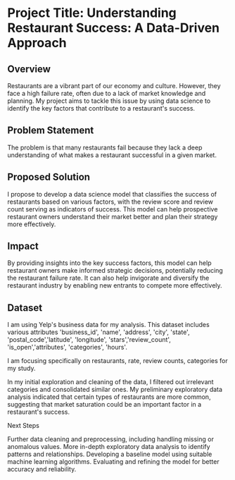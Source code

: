 # Project Title: Understanding Restaurant Success: A Data-Driven Approach

## Overview
Restaurants are a vibrant part of our economy and culture. However, they face a high failure rate, often due to a lack of market knowledge and planning. My project aims to tackle this issue by using data science to identify the key factors that contribute to a restaurant's success.

## Problem Statement
The problem is that many restaurants fail because they lack a deep understanding of what makes a restaurant successful in a given market.

## Proposed Solution
I propose to develop a data science model that classifies the success of restaurants based on various factors, with the review score and review count serving as indicators of success. This model can help prospective restaurant owners understand their market better and plan their strategy more effectively.

## Impact
By providing insights into the key success factors, this model can help restaurant owners make informed strategic decisions, potentially reducing the restaurant failure rate. It can also help invigorate and diversify the restaurant industry by enabling new entrants to compete more effectively.

## Dataset
I am using Yelp's business data for my analysis. This dataset includes various attributes 
'business_id', 'name', 'address', 'city', 'state', 'postal_code','latitude', 'longitude', 'stars','review_count', 'is_open','attributes', 'categories', 'hours'.

I am focusing specifically on restaurants, rate, review counts, categories for my study.

In my initial exploration and cleaning of the data, I filtered out irrelevant categories and consolidated similar ones. My preliminary exploratory data analysis indicated that certain types of restaurants are more common, suggesting that market saturation could be an important factor in a restaurant's success.

Next Steps

Further data cleaning and preprocessing, including handling missing or anomalous values.
More in-depth exploratory data analysis to identify patterns and relationships.
Developing a baseline model using suitable machine learning algorithms.
Evaluating and refining the model for better accuracy and reliability.
